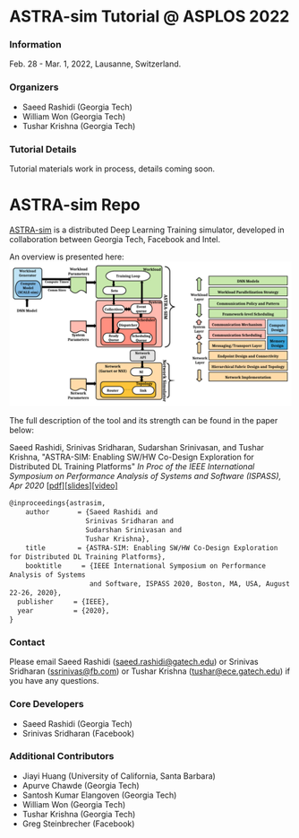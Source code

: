 # ASTRA-sim Tutorial @ ASPLOS 2022
### Information
Feb. 28 - Mar. 1, 2022, Lausanne, Switzerland.

### Organizers
* Saeed Rashidi (Georgia Tech)
* William Won (Georgia Tech)
* Tushar Krishna (Georgia Tech)

### Tutorial Details
Tutorial materials work in process, details coming soon.

# ASTRA-sim Repo
[ASTRA-sim](https://github.com/astra-sim/astra-sim) is a distributed Deep Learning Training simulator, developed in collaboration between Georgia Tech, Facebook and Intel.

An overview is presented here:
![alt text](assets/images/astrasim_overview_codesign.png)

The full description of the tool and its strength can be found in the paper below:

Saeed Rashidi, Srinivas Sridharan, Sudarshan Srinivasan, and Tushar Krishna,
"ASTRA-SIM: Enabling SW/HW Co-Design Exploration for Distributed DL Training Platforms"
*In Proc of the IEEE International Symposium on Performance Analysis of Systems and Software (ISPASS), Apr 2020*
[[pdf]](https://sites.gatech.edu/ece-synergy/files/2020/08/astrasim_ispass2020.pdf)[[slides]](https://cpb-us-w2.wpmucdn.com/sites.gatech.edu/dist/c/332/files/2020/08/ISPASS2020-ASTRA-SIM_talk.pdf)[[video]](https://www.youtube.com/watch?v=S-HE9yBv8_I&list=PLHJB2bhmgB7crXM7wBKIDi7OEa0UTZtrR&index=10)

```
@inproceedings{astrasim,
    author       = {Saeed Rashidi and
                   Srinivas Sridharan and
                   Sudarshan Srinivasan and
                   Tushar Krishna},
    title        = {ASTRA-SIM: Enabling SW/HW Co-Design Exploration for Distributed DL Training Platforms},
    booktitle     = {IEEE International Symposium on Performance Analysis of Systems
                    and Software, ISPASS 2020, Boston, MA, USA, August 22-26, 2020},
  publisher     = {IEEE},
  year          = {2020},
}
```

### Contact ###
Please email Saeed Rashidi (saeed.rashidi@gatech.edu) or Srinivas Sridharan (ssrinivas@fb.com) or Tushar Krishna (tushar@ece.gatech.edu) if you have any questions.

### Core Developers ###
* Saeed Rashidi (Georgia Tech)
* Srinivas Sridharan (Facebook)

### Additional Contributors ###
* Jiayi Huang (University of California, Santa Barbara)
* Apurve Chawde (Georgia Tech)
* Santosh Kumar Elangoven (Georgia Tech)
* William Won (Georgia Tech)
* Tushar Krishna (Georgia Tech)
* Greg Steinbrecher (Facebook)
